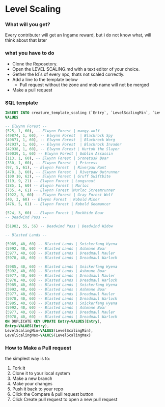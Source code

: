 # Level Scaling

### What will you get?
Every contributer will get an Ingame reward, but i do not know what, will think about that later

### what you have to do
* Clone the Reposetory.
* Open the LEVEL SCALING.md with a text editor of your choice.
* Gether the Id´s of every npc, thats not scaled correctly.
* Add a line to the template below
  * Pull request without the zone and mob name will not be merged
* Make a pull request


### SQL template
```SQL
INSERT INTO creature_template_scaling (`Entry`, `LevelScalingMin`, `LevelScalingMax`)
VALUES

-- Elwynn Forest --
(525, 1, 60), -- Elwynn Forest | mangy-wolf
(49874, 1, 60), -- Elwynn Forest  | Blackrock Spy
(49871, 1, 60), -- Elwynn Forest  | Blackrock Worg
(42937, 1, 60), -- Elwynn Forest  | Blackrock Invader
(42938, 1, 60), -- Elwynn Forest | Kurtok the Slayer
(50039, 1, 60) -- Elwynn Forest | Goblin Assassin
(113, 1, 60), -- Elwynn Forest | Sronetusk Boar
(330, 1, 60), -- Elwynn Forest  | Princess
(97, 5, 61), -- Elwynn Forest  | Riverpaw Runt
(478, 3, 60), -- Elwynn Forest  | Riverpaw Outrunner
(100 10, 62), -- Elwynn Forest | Gruff Swiftbite  
(119, 9, 21) -- Elwynn Forest | Longsnout
(285, 1, 60) -- Elwynn Forest | Murloc
(735, 4, 61) -- Elwynn Forest |Murloc Streamrunner
(1922, 3, 60) -- Elwynn Forest | Gray Forest Wolf
(40, 3, 60) -- Elwynn Forest | Kobold Miner
(476, 5, 61) -- Elwynn Forest | Kobold Geomancer

(524, 3, 60) -- Elwynn Forest | Rockhide Boar
-- Deadwind Pass --

(51983, 55, 56) -- Deadwind Pass | Deadwind Widow

-- Blasted Lands --

(5985, 40, 60) -- Blasted Lands | Snickerfang Hyena
(5992, 40, 60) -- Blasted Lands | Ashmane Boar
(5977, 40, 60) -- Blasted Lands | Dreadmaul Mauler
(5978, 40, 60) -- Blasted Lands | Dreadmaul Warlock

(5985, 40, 60) -- Blasted Lands | Snickerfang Hyena
(5992, 40, 60) -- Blasted Lands | Ashmane Boar
(5977, 40, 60) -- Blasted Lands | Dreadmaul Mauler
(5978, 40, 60) -- Blasted Lands | Dreadmaul Warlock
(5985, 40, 60) -- Blasted Lands | Snickerfang Hyena
(5992, 40, 60) -- Blasted Lands | Ashmane Boar
(5977, 40, 60) -- Blasted Lands | Dreadmaul Mauler
(5978, 40, 60) -- Blasted Lands | Dreadmaul Warlock
(5985, 40, 60) -- Blasted Lands | Snickerfang Hyena
(5992, 40, 60) -- Blasted Lands | Ashmane Boar
(5977, 40, 60) -- Blasted Lands | Dreadmaul Mauler
(5978, 40, 60) -- Blasted Lands | Dreadmaul Warlock
ON DUPLICATE KEY UPDATE Entry=VALUES(Entry),
Entry=VALUES(Entry),
LevelScalingMin=VALUES(LevelScalingMin),
LevelScalingMax=VALUES(LevelScalingMax)
```
### How to Make a Pull request
the simplest way is to:

1. Fork it
1. Clone it to your local system
1. Make a new branch
1. Make your changes
1. Push it back to your repo
1. Click the Compare & pull request button
1. Click Create pull request to open a new pull request

